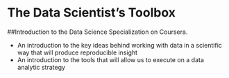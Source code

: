 The Data Scientist’s Toolbox
===============

##Introduction to the Data Science Specialization on Coursera.

- An introduction to the key ideas behind working with data in a scientific way that will produce reproducible insight
- An introduction to the tools that will allow us to execute on a data analytic strategy

